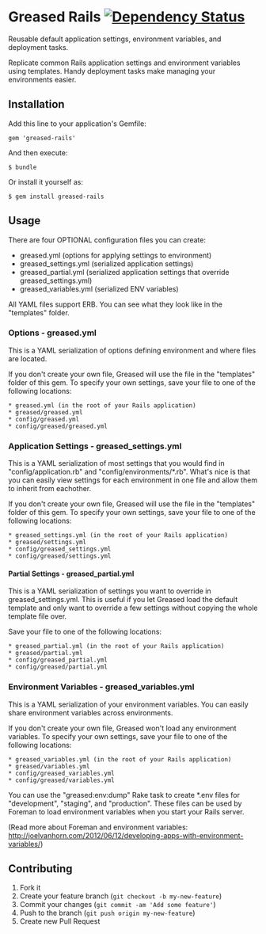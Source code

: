 # Greased Rails [![Dependency Status](https://gemnasium.com/joelvh/greased-rails.png)](https://gemnasium.com/joelvh/greased-rails)

Reusable default application settings, environment variables, and deployment tasks.

Replicate common Rails application settings and environment variables using templates. Handy deployment tasks make managing your environments easier.

## Installation

Add this line to your application's Gemfile:

    gem 'greased-rails'

And then execute:

    $ bundle

Or install it yourself as:

    $ gem install greased-rails

## Usage

There are four OPTIONAL configuration files you can create:

 * greased.yml (options for applying settings to environment)
 * greased_settings.yml (serialized application settings)
 * greased_partial.yml (serialized application settings that override greased_settings.yml)
 * greased_variables.yml (serialized ENV variables)

All YAML files support ERB. You can see what they look like in the "templates" folder.

### Options - greased.yml

This is a YAML serialization of options defining environment and where files are located.

If you don't create your own file, Greased will use the file in the "templates" folder of this gem. To specify your own settings, save your file to one of the following locations:

    * greased.yml (in the root of your Rails application)
    * greased/greased.yml
    * config/greased.yml
    * config/greased/greased.yml

### Application Settings - greased_settings.yml

This is a YAML serialization of most settings that you would find in "config/application.rb" and "config/environments/*.rb". What's nice is that you can easily view settings for each environment in one file and allow them to inherit from eachother.

If you don't create your own file, Greased will use the file in the "templates" folder of this gem. To specify your own settings, save your file to one of the following locations:

    * greased_settings.yml (in the root of your Rails application)
    * greased/settings.yml
    * config/greased_settings.yml
    * config/greased/settings.yml

#### Partial Settings - greased_partial.yml

This is a YAML serialization of settings you want to override in greased_settings.yml. This is useful if you let Greased load the default template and only want to override a few settings without copying the whole template file over.

Save your file to one of the following locations:

    * greased_partial.yml (in the root of your Rails application)
    * greased/partial.yml
    * config/greased_partial.yml
    * config/greased/partial.yml

### Environment Variables - greased_variables.yml

This is a YAML serialization of your environment variables. You can easily share environment variables across environments.

If you don't create your own file, Greased won't load any environment variables. To specify your own settings, save your file to one of the following locations:

    * greased_variables.yml (in the root of your Rails application)
    * greased/variables.yml
    * config/greased_variables.yml
    * config/greased/variables.yml

You can use the "greased:env:dump" Rake task to create *.env files for "development", "staging", and "production". These files can be used by Foreman to load environment variables when you start your Rails server.

(Read more about Foreman and environment variables: http://joelvanhorn.com/2012/06/12/developing-apps-with-environment-variables/)

## Contributing

1. Fork it
2. Create your feature branch (`git checkout -b my-new-feature`)
3. Commit your changes (`git commit -am 'Add some feature'`)
4. Push to the branch (`git push origin my-new-feature`)
5. Create new Pull Request
